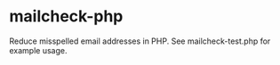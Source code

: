 # mailcheck-php
Reduce misspelled email addresses in PHP. 
See mailcheck-test.php for example usage.
